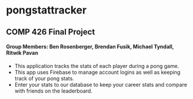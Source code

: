 # pongstattracker
## COMP 426 Final Project
#### Group Members: Ben Rosenberger, Brendan Fusik, Michael Tyndall, Ritwik Pavan
- This application tracks the stats of each player during a pong game. <br>
- This app uses Firebase to manage account logins as well as keeping track of your pong stats.  
- Enter your stats to our database to keep your career stats and compare with friends on the leaderboard.
